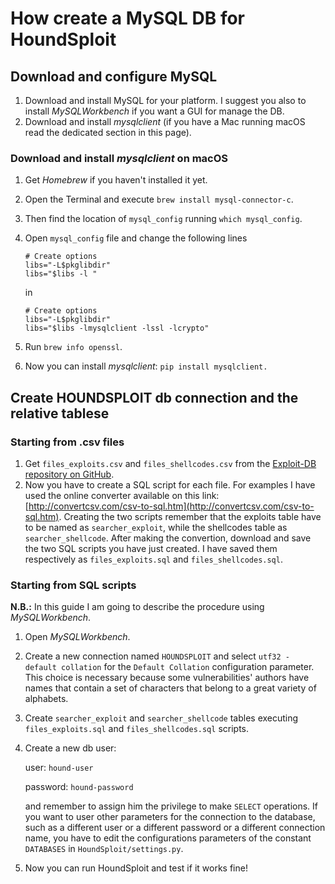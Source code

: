# How create a MySQL DB for HoundSploit

## Download and configure MySQL

1. Download and install MySQL for your platform. I suggest you also to install _MySQLWorkbench_ if you want a GUI for manage the DB.
2. Download and install _mysqlclient_ (if you have a Mac running macOS read the dedicated section in this page).

### Download and install _mysqlclient_ on macOS
1. Get _Homebrew_ if you haven't installed it yet.
2. Open the Terminal and execute `brew install mysql-connector-c`.
3. Then find the location of `mysql_config` running `which mysql_config`.
4. Open `mysql_config` file and change the following lines
    ```
    # Create options 
    libs="-L$pkglibdir"
    libs="$libs -l "
    ```

    in

    ```
    # Create options 
    libs="-L$pkglibdir"
    libs="$libs -lmysqlclient -lssl -lcrypto"
    ```
5. Run `brew info openssl`.
6. Now you can install _mysqlclient_: `pip install mysqlclient.`

## Create HOUNDSPLOIT db connection and the relative tablese

### Starting from .csv files
1. Get `files_exploits.csv` and `files_shellcodes.csv` from the [Exploit-DB repository on GitHub](https://github.com/offensive-security/exploitdb).
2. Now you have to create a SQL script for each file. For examples I have used the online converter available on this link:[http://convertcsv.com/csv-to-sql.htm](http://convertcsv.com/csv-to-sql.htm). Creating the two scripts remember that the exploits table have to be named as `searcher_exploit`, while the shellcodes table as `searcher_shellcode`. After making the convertion, download and save the two SQL scripts you have just created. I have saved them respectively as `files_exploits.sql` and `files_shellcodes.sql`. 

### Starting from SQL scripts

**N.B.:** In this guide I am going to describe the procedure using _MySQLWorkbench_.

1. Open _MySQLWorkbench_.
2. Create a new connection named `HOUNDSPLOIT` and select `utf32 - default collation` for the `Default Collation` configuration parameter. This choice is necessary because some vulnerabilities' authors have names that contain a set of characters that belong to a great variety of alphabets.
3. Create `searcher_exploit` and `searcher_shellcode` tables executing `files_exploits.sql` and `files_shellcodes.sql` scripts.
4. Create a new db user:

    user: `hound-user`

    password: `hound-password`

    and remember to assign him the privilege to make `SELECT` operations.
    If you want to user other parameters for the connection to the database, such as a different user or a different password or a different connection name, you have to edit the configurations parameters of the constant `DATABASES` in `HoundSploit/settings.py`.
5. Now you can run HoundSploit and test if it works fine!


